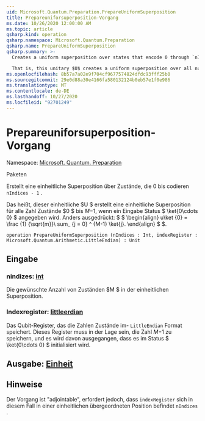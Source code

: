 ```yaml
---
uid: Microsoft.Quantum.Preparation.PrepareUniformSuperposition
title: Prepareuniforsuperposition-Vorgang
ms.date: 10/26/2020 12:00:00 AM
ms.topic: article
qsharp.kind: operation
qsharp.namespace: Microsoft.Quantum.Preparation
qsharp.name: PrepareUniformSuperposition
qsharp.summary: >-
  Creates a uniform superposition over states that encode 0 through `nIndices - 1`.

  That is, this unitary $U$ creates a uniform superposition over all number states $0$ to $M-1$, given an input state $\ket{0\cdots 0}$. In other words, $$ \begin{align} U\ket{0}=\frac{1}{\sqrt{M}}\sum_{j=0}^{M-1}\ket{j}. \end{align} $$.
ms.openlocfilehash: 8b57a7a02e9f704cf9677574824dfdc93fff25b0
ms.sourcegitcommit: 29e0d88a30e4166fa580132124b0eb57e1f0e986
ms.translationtype: MT
ms.contentlocale: de-DE
ms.lasthandoff: 10/27/2020
ms.locfileid: "92701249"
---
```

# <a name="prepareuniformsuperposition-operation"></a>Prepareuniforsuperposition-Vorgang

Namespace: [Microsoft. Quantum. Preparation](xref:Microsoft.Quantum.Preparation)

Paketen [](https://nuget.org/packages/)


Erstellt eine einheitliche Superposition über Zustände, die 0 bis codieren `nIndices - 1` .

Das heißt, dieser einheitliche $U $ erstellt eine einheitliche Superposition für alle Zahl Zustände $0 $ bis $M-$1, wenn ein Eingabe Status $ \ket{0\cdots 0} $ angegeben wird. Anders ausgedrückt: $ $ \begin{align} u\ket {0} = \frac {1} {\sqrt{m}}\ sum_ {j = 0} ^ {M-1} \ket{j}.
\end{align} $ $.

```qsharp
operation PrepareUniformSuperposition (nIndices : Int, indexRegister : Microsoft.Quantum.Arithmetic.LittleEndian) : Unit
```


## <a name="input"></a>Eingabe

### <a name="nindices--int"></a>nindizes: [int](xref:microsoft.quantum.lang-ref.int)

Die gewünschte Anzahl von Zuständen $M $ in der einheitlichen Superposition.


### <a name="indexregister--littleendian"></a>Indexregister: [littleerdian](xref:Microsoft.Quantum.Arithmetic.LittleEndian)

Das Qubit-Register, das die Zahlen Zustände im- `LittleEndian` Format speichert.
Dieses Register muss in der Lage sein, die Zahl $M-$1 zu speichern, und es wird davon ausgegangen, dass es im Status $ \ket{0\cdots 0} $ initialisiert wird.



## <a name="output--unit"></a>Ausgabe: [Einheit](xref:microsoft.quantum.lang-ref.unit)



## <a name="remarks"></a>Hinweise

Der Vorgang ist "adjointable", erfordert jedoch, dass `indexRegister` sich in diesem Fall in einer einheitlichen übergeordneten Position befindet `nIndices` .
